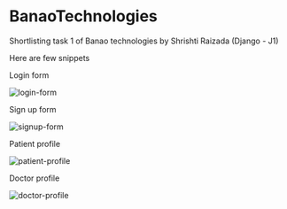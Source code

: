 # BanaoTechnologies
Shortlisting task 1 of Banao technologies by Shrishti Raizada (Django - J1)

Here are few snippets 

Login form

![login-form](https://github.com/ShrishtiRaizada/BanaoTechnologies/assets/70793477/324c1645-76cf-4457-90d8-a86fa294c9bd)

Sign up form

![signup-form](https://github.com/ShrishtiRaizada/BanaoTechnologies/assets/70793477/aad3aea7-98e9-4b92-ad46-da63b4cb7b3b)

Patient profile

![patient-profile](https://github.com/ShrishtiRaizada/BanaoTechnologies/assets/70793477/62c7ff61-a22a-4f70-b948-f7ddbfdb5c56)

Doctor profile

![doctor-profile](https://github.com/ShrishtiRaizada/BanaoTechnologies/assets/70793477/dc4753e2-afd1-4bf6-804f-b3009f595d93)
